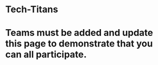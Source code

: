# Tech-Titans
# Teams must be added and update this page to demonstrate that you can all participate.
